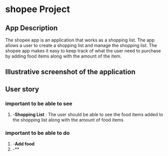 # shopee Project

## App Description
The shopee app is an application that works as a shopping list. The app allows a user to create a shopping list and manage the shopping list. The shopee app makes it easy to keep track of what the user need to purchase by adding food items along with the amount of the item. 
## Illustrative screenshot of the application

## User story

### important to be able to see
1. -**Shopping List** : The user should be able to see the food items added to the shopping list along with the amount of food items 
### important to be able to do
1. -**Add food** 
2. -**
